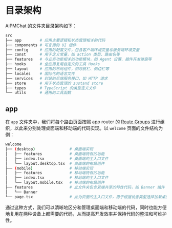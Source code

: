 # 目录架构

AiPMChat 的文件夹目录架构如下：

```bash
src
├── app        # 应用主要逻辑和状态管理相关的代码
├── components # 可复用的 UI 组件
├── config     # 应用的配置文件，包含客户端环境变量与服务端环境变量
├── const      # 用于定义常量，如 action 类型、路由名等
├── features   # 与业务功能相关的功能模块，如 Agent 设置、插件开发弹窗等
├── hooks      # 全应用复用自定义的工具 Hooks
├── layout     # 应用的布局组件，如导航栏、侧边栏等
├── locales    # 国际化的语言文件
├── services   # 封装的后端服务接口，如 HTTP 请求
├── store      # 用于状态管理的 zustand store
├── types      # TypeScript 的类型定义文件
└── utils      # 通用的工具函数
```

## app

在 `app` 文件夹中，我们将每个路由页面按照 app router 的 [Route Groups](https://nextjs.org/docs/app/building-your-application/routing/route-groups) 进行组织，以此来分别处理桌面端和移动端的代码实现。以 `welcome` 页面的文件结构为例：

```bash
welcome
├── (desktop)               # 桌面端实现
│   ├── features            # 桌面端特有的功能
│   ├── index.tsx           # 桌面端的主入口文件
│   └── layout.desktop.tsx  # 桌面端的布局组件
├── (mobile)                # 移动端实现
│   ├── features            # 移动端特有的功能
│   ├── index.tsx           # 移动端的主入口文件
│   └── layout.mobile.tsx   # 移动端的布局组件
├── features                # 此文件夹包含双端共享的特性代码，如 Banner 组件
│   └── Banner
└── page.tsx                # 此为页面的主入口文件，用于根据设备类型选择加载桌面端或移动端的代码
```

通过这种方式，我们可以清晰地区分和管理桌面端和移动端的代码，同时也能方便地复用在两种设备上都需要的代码，从而提高开发效率并保持代码的整洁和可维护性。
